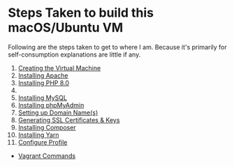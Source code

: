 # Steps Taken to build this macOS/Ubuntu VM

Following are the steps taken to get to where I am. Because it's primarily for self-consumption explanations are little if any.

1. [Creating the Virtual Machine](./01_Virtual_Machine.md)
2. [Installing Apache](./02_Apache.md)
3. [Installing PHP 8.0](./03_PHP.md)
3. 
4. [Installing MySQL](./04_MySQL.md)
5. [Installing phpMyAdmin](./05_phpMyAdmin.md)
6. [Setting up Domain Name(s)](./06_Domain_Names.md)
7. [Generating SSL Certificates & Keys](./07_SSL.md)
8. [Installing Composer](./08_Composer.md)
9. [Installing Yarn](./09_Yarn.md)
10. [Configure Profile](./10_Profile.md)

* [Vagrant Commands](./Commands.md)
